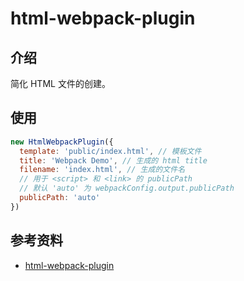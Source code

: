 # html-webpack-plugin

## 介绍

简化 HTML 文件的创建。

## 使用

```js
new HtmlWebpackPlugin({
  template: 'public/index.html', // 模板文件
  title: 'Webpack Demo', // 生成的 html title
  filename: 'index.html', // 生成的文件名
  // 用于 <script> 和 <link> 的 publicPath
  // 默认 'auto' 为 webpackConfig.output.publicPath
  publicPath: 'auto'
})
```

## 参考资料

- [html-webpack-plugin](https://github.com/jantimon/html-webpack-plugin)
